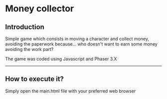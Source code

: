 # Money collector

## Introduction

Simple game which consists in moving a character and collect money, avoiding the paperwork because... who doesn't want to earn some money avoiding the work part?

The game was coded using Javascript and Phaser 3.X

---

## How to execute it?

Simply open the main.html file with your preferred web browser
